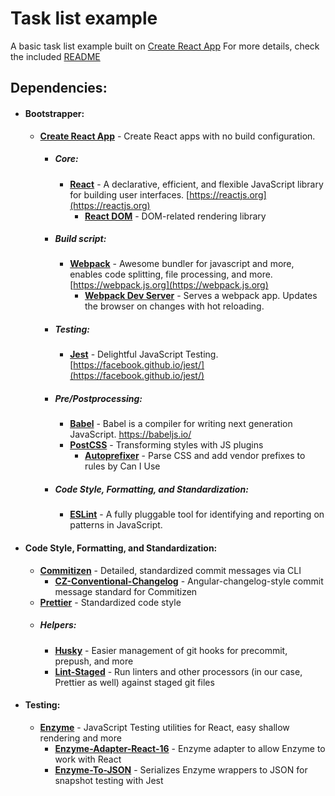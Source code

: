# Task list example

A basic task list example built on [Create React App](https://github.com/facebook/create-react-app)
For more details, check the included [README](CRA-README.md)

## Dependencies:

- #### Bootstrapper:
  - **[Create React App](https://github.com/facebook/create-react-app)** - Create React apps with no build configuration.

    - ##### Core:
      - **[React](https://github.com/facebook/react)** - A declarative, efficient, and flexible JavaScript library for building user interfaces. [https://reactjs.org](https://reactjs.org)
        - **[React DOM](https://www.npmjs.com/package/react-dom)** - DOM-related rendering library
    - ##### Build script:
      - **[Webpack](https://github.com/webpack/webpack)** - Awesome bundler for javascript and more, enables code splitting, file processing, and more. [https://webpack.js.org](https://webpack.js.org)
        - **[Webpack Dev Server](https://github.com/webpack/webpack-dev-server)** - Serves a webpack app. Updates the browser on changes with hot reloading.

    - ##### Testing:
      - **[Jest](https://github.com/facebook/jest)** - Delightful JavaScript Testing. [https://facebook.github.io/jest/](https://facebook.github.io/jest/)

    - ##### Pre/Postprocessing:
      - **[Babel](https://github.com/babel/babel)** - Babel is a compiler for writing next generation JavaScript. https://babeljs.io/
      - **[PostCSS](https://github.com/postcss/postcss)** - Transforming styles with JS plugins
        - **[Autoprefixer](https://github.com/postcss/autoprefixer)** - Parse CSS and add vendor prefixes to rules by Can I Use 

    - ##### Code Style, Formatting, and Standardization:
      - **[ESLint](https://github.com/eslint/eslint)** - A fully pluggable tool for identifying and reporting on patterns in JavaScript.

- #### Code Style, Formatting, and Standardization:
  - **[Commitizen](http://commitizen.github.io/cz-cli/)** - Detailed, standardized commit messages via CLI
    - **[CZ-Conventional-Changelog](https://github.com/commitizen/cz-conventional-changelog)** - Angular-changelog-style commit message standard for Commitizen
  - **[Prettier](https://prettier.io/)** - Standardized code style
  - ##### Helpers:
    - **[Husky](https://github.com/typicode/husky/tree/master)** - Easier management of git hooks for precommit, prepush, and more
    - **[Lint-Staged](https://github.com/okonet/lint-staged)** - Run linters and other processors (in our case, Prettier as well) against staged git files

- #### Testing:
  - **[Enzyme](https://github.com/airbnb/enzyme)** - JavaScript Testing utilities for React, easy shallow rendering and more
    - **[Enzyme-Adapter-React-16](https://github.com/airbnb/enzyme/tree/master/packages/enzyme-adapter-react-16)** - Enzyme adapter to allow Enzyme to work with React
    - **[Enzyme-To-JSON](https://github.com/adriantoine/enzyme-to-json)** - Serializes Enzyme wrappers to JSON for snapshot testing with Jest
